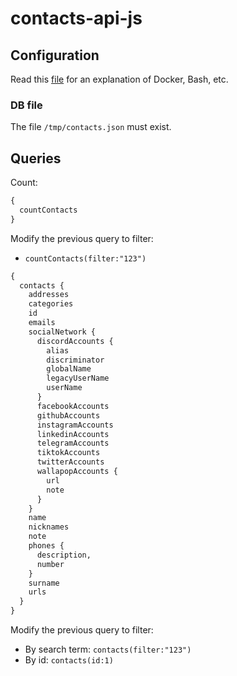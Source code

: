 # contacts-api-js

## Configuration

Read this [file](https://github.com/CarlosAMolina/contacts/blob/main/README.md) for an explanation of Docker, Bash, etc.

### DB file

The file `/tmp/contacts.json` must exist.

## Queries

Count:

```graphql
{
  countContacts
}
```

Modify the previous query to filter:

- `countContacts(filter:"123")`

```graphql
{
  contacts {
    addresses
    categories
    id
    emails
    socialNetwork {
      discordAccounts {
        alias
        discriminator
        globalName
        legacyUserName
        userName
      }
      facebookAccounts
      githubAccounts
      instagramAccounts
      linkedinAccounts
      telegramAccounts
      tiktokAccounts
      twitterAccounts
      wallapopAccounts {
        url
        note
      }
    }
    name
    nicknames
    note
    phones {
      description,
      number
    }
    surname
    urls
  }
}
```

Modify the previous query to filter:

- By search term: `contacts(filter:"123")`
- By id: `contacts(id:1)`
